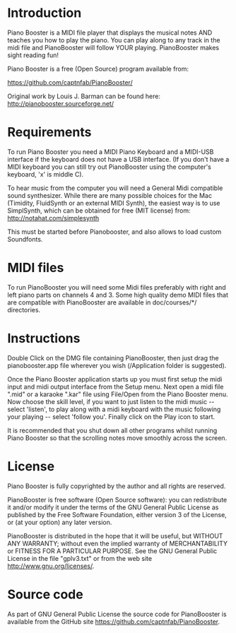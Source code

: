 # Introduction

   Piano Booster is a MIDI file player that displays the musical notes AND teaches you how to
   play the piano. You can play along to any track in the midi file and PianoBooster will
   follow YOUR playing.  PianoBooster makes sight reading fun!

   Piano Booster is a free (Open Source) program available from:

   <https://github.com/captnfab/PianoBooster/>

   Original work by Louis J. Barman can be found here: <http://pianobooster.sourceforge.net/>

# Requirements

   To run Piano Booster you need a MIDI Piano Keyboard and a MIDI-USB interface if the keyboard
   does not have a USB interface. (If you don't have a MIDI keyboard you can still try out 
   PianoBooster using the computer's keyboard, 'x' is middle C).

   To hear music from the computer you will need a General Midi compatible sound synthesizer.
   While there are many possible choices for the Mac (Timidity, FluidSynth or an external MIDI
   Synth), the easiest way is to use SimplSynth, which can be obtained for free (MIT license)
   from: <http://notahat.com/simplesynth>

   This must be started before Pianobooster, and also allows to load custom Soundfonts.

# MIDI files

   To run PianoBooster you will need some Midi files preferably with right and left piano
   parts on channels 4 and 3. Some high quality demo MIDI files that are compatible with
   PianoBooster are available in doc/courses/*/ directories.

# Instructions

   Double Click on the DMG file containing PianoBooster, then just drag the pianobooster.app
   file wherever you wish (/Application folder is suggested).

   Once the Piano Booster application starts up you must first setup the midi input and midi
   output interface from the Setup menu. Next open a midi file ".mid" or a karaoke ".kar" file
   using File/Open from the Piano Booster menu. Now choose the skill level, if you want to
   just listen to the midi music  -- select 'listen', to play along with a midi keyboard with
   the music following your playing -- select 'follow you'. Finally click on the Play icon to
   start.

   It is recommended that you shut down all other programs whilst running Piano Booster so that
   the scrolling notes move smoothly across the screen.

# License

   Piano Booster is fully copyrighted by the author and all rights are reserved.

   PianoBooster is free software (Open Source software): you can redistribute it and/or modify
   it under the terms of the GNU General Public License as published by the Free Software
   Foundation, either version 3 of the License, or (at your option) any later version.

   PianoBooster is distributed in the hope that it will be useful, but WITHOUT ANY WARRANTY;
   without even the implied warranty of MERCHANTABILITY or FITNESS FOR A PARTICULAR PURPOSE.
   See the GNU General Public License in the file "gplv3.txt" or from the web site
   <http://www.gnu.org/licenses/>.

# Source code

   As part of GNU General Public License the source code for PianoBooster is available from
   the GitHub site <https://github.com/captnfab/PianoBooster>.
